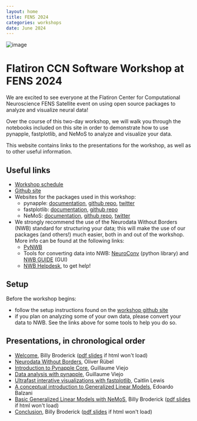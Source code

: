 ```yaml
---
layout: home
title: FENS 2024
categories: workshops
date: June 2024
---
```


![image](/assets/fens2024-banner.jpg)

# Flatiron CCN Software Workshop at FENS 2024

We are excited to see everyone at the Flatiron Center for Computational Neuroscience FENS Satellite event on using open source packages to analyze and visualize neural data!

Over the course of this two-day workshop, we will walk you through the notebooks included on this site in order to demonstrate how to use pynapple, fastplotlib, and NeMoS to analyze and visualize your data.

This website contains links to the presentations for the workshop, as well as to other useful information.

## Useful links

- [Workshop schedule](https://indd.adobe.com/view/b2801079-d3e8-4dfb-80bd-92ca5806bc6a)
- [Github site](https://flatironinstitute.github.io/ccn-software-fens-2024/)
- Websites for the packages used in this workshop:
    - pynapple: [documentation](https://pynapple-org.github.io/pynapple/), [github repo](https://github.com/pynapple-org/pynapple), [twitter](https://x.com/thepynapple)
    - fastplotlib: [documentation](https://fastplotlib.readthedocs.io/en/latest/), [github repo](https://github.com/fastplotlib/fastplotlib)
    - NeMoS: [documentation](https://nemos.readthedocs.io/en/latest/), [github repo](https://github.com/flatironinstitute/nemos), [twitter](https://x.com/nemos_neuro)
- We strongly recommend the use of the Neurodata Without Borders (NWB) standard for structuring your data; this will make the use of our packages (and others!) much easier, both in and out of the workshop. More info can be found at the following links:
    - [PyNWB](https://pynwb.readthedocs.io/en/latest/)
    - Tools for converting data into NWB: [NeuroConv](https://neuroconv.readthedocs.io/en/main/) (python library) and [NWB GUIDE](https://nwb-guide.readthedocs.io/en/latest/) (GUI)
    - [NWB Helpdesk](https://github.com/NeurodataWithoutBorders/helpdesk/discussions), to get help!

## Setup

Before the workshop begins:
- follow the setup instructions found on the [workshop github site](https://flatironinstitute.github.io/ccn-software-fens-2024/)
- if you plan on analyzing some of your own data, please convert your data to NWB. See the links above for some tools to help you do so.

## Presentations, in chronological order

- [Welcome](/presentations/fens-2024/welcome), Billy Broderick ([pdf slides](https://users.flatironinstitute.org/~wbroderick/presentations/fens-2024/welcome.pdf) if html won't load)
- [Neurodata Without Borders](https://users.flatironinstitute.org/~wbroderick/presentations/fens-2024/2024_06_22_CCN_at_FENS_NWB_Ruebel.pdf), Oliver Rübel
- [Introduction to Pynapple Core](https://users.flatironinstitute.org/~wbroderick/presentations/fens-2024/Introduction%20to%20pynapple%20core.pdf), Guillaume Viejo
- [Data analysis with pynapple](https://users.flatironinstitute.org/~wbroderick/presentations/fens-2024/Data%20analysis%20with%20pynapple.pdf), Guillaume Viejo
- [Ultrafast interative visualizations with fastplotlib](https://users.flatironinstitute.org/~wbroderick/presentations/fens-2024/fastplotlib-fens.pdf), Caitlin Lewis
- [A conceptual introduction to Generalized Linear Models](https://users.flatironinstitute.org/~wbroderick/presentations/fens-2024/glm_intro_FENS_2024.pdf), Edoardo Balzani
- [Basic Generalized Linear Models with NeMoS](/presentations/fens-2024/current_injection), Billy Broderick ([pdf slides](https://users.flatironinstitute.org/~wbroderick/presentations/fens-2024/current_injection.pdf) if html won't load)
- [Conclusion](/presentations/fens-2024/conclusion), Billy Broderick ([pdf slides](https://users.flatironinstitute.org/~wbroderick/presentations/fens-2024/conclusion.pdf) if html won't load)
